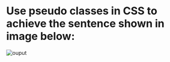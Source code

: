 # Use pseudo classes in CSS to achieve the sentence shown in image below:

![ouput](https://github.com/acciojob/pseudo-class-nithinkp1/releases)

